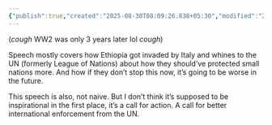 ```yaml
---
{"publish":true,"created":"2025-08-30T08:09:26.838+05:30","modified":"2025-08-30T08:09:26.838+05:30","cssclasses":""}
---
```



(*cough* WW2 was only 3 years later lol *cough*)

Speech mostly covers how Ethiopia got invaded by Italy and whines to the UN (formerly League of Nations) about how they should’ve protected small nations more. And how if they don’t stop this now, it’s going to be worse in the future.

This speech is also, not naive. But I don’t think it’s supposed to be inspirational in the first place, it’s a call for action. A call for better international enforcement from the UN.

